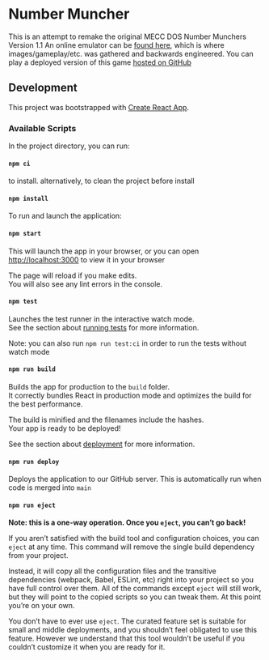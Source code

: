 # Number Muncher

This is an attempt to remake the original MECC DOS Number Munchers Version 1.1
An online emulator can be 
[found here](https://playold.games/play-game/number-munchers/play/), which is
where images/gameplay/etc. was gathered and backwards engineered. You can play a 
deployed version of this game 
[hosted on GitHub](https://msaperst.github.io/number-munchers/)

## Development
This project was bootstrapped with 
[Create React App](https://github.com/facebook/create-react-app).

### Available Scripts
In the project directory, you can run:
#### `npm ci`
to install. alternatively, to clean the project before install
#### `npm install`
To run and launch the application:
#### `npm start`
This will launch the app in your browser, or you can open
[http://localhost:3000](http://localhost:3000) to view it in your browser

The page will reload if you make edits.\
You will also see any lint errors in the console.

#### `npm test`
Launches the test runner in the interactive watch mode.\
See the section about [running tests](https://facebook.github.io/create-react-app/docs/running-tests) for more information.

Note: you can also run `npm run test:ci` in order to run the 
tests without watch mode

#### `npm run build`
Builds the app for production to the `build` folder.\
It correctly bundles React in production mode and optimizes the build for the best performance.

The build is minified and the filenames include the hashes.\
Your app is ready to be deployed!

See the section about [deployment](https://facebook.github.io/create-react-app/docs/deployment) for more information.

#### `npm run deploy`

Deploys the application to our GitHub server. This is 
automatically run when code is merged into `main`

#### `npm run eject`

**Note: this is a one-way operation. Once you `eject`, you can’t go back!**

If you aren’t satisfied with the build tool and configuration choices, 
you can `eject` at any time. This command will remove the single build 
dependency from your project.

Instead, it will copy all the configuration files and the transitive 
dependencies (webpack, Babel, ESLint, etc) right into your project so you have 
full control over them. All of the commands except `eject` will still work, 
but they will point to the copied scripts so you can tweak them. At this point
you’re on your own.

You don’t have to ever use `eject`. The curated feature set is suitable for 
small and middle deployments, and you shouldn’t feel obligated to use this 
feature. However we understand that this tool wouldn’t be useful if you 
couldn’t customize it when you are ready for it.